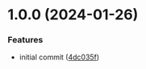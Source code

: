 # 1.0.0 (2024-01-26)


### Features

* initial commit ([4dc035f](https://github.com/DexMach-BackStage-Demo/testapp1/commit/4dc035f06d8fa703d12653ae68947854ad953764))
